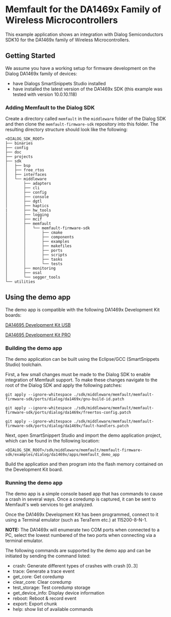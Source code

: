 # Memfault for the DA1469x Family of Wireless Microcontrollers

This example application shows an integration with Dialog Semiconductors SDK10
for the DA1469x family of Wireless Microcontrollers.

## Getting Started

We assume you have a working setup for firmware development on the Dialog
DA1469x family of devices:

- have Dialogs SmartSnippets Studio installed
- have installed the latest version of the DA1469x SDK (this example was tested
  with version 10.0.10.118)

### Adding Memfault to the Dialog SDK

Create a directory called `memfault` in the `middleware` folder of the Dialog
SDK and then clone the `memfault-firmware-sdk` repository into this folder. The
resulting directory structure should look like the following:

```
<DIALOG_SDK_ROOT>
├── binaries
├── config
├── doc
├── projects
├── sdk
│   ├── bsp
│   ├── free_rtos
│   ├── interfaces
│   └── middleware
│       ├── adapters
│       ├── cli
│       ├── config
│       ├── console
│       ├── dgtl
│       ├── haptics
|       ├── hw_tools
│       ├── logging
│       ├── mcif
│       ├── memfault
│       │   └── memfault-firmware-sdk
│       │       ├── cmake
│       │       ├── components
│       │       ├── examples
│       │       ├── makefiles
│       │       ├── ports
│       │       ├── scripts
│       │       ├── tasks
│       │       └── tests
│       ├── monitoring
│       ├── osal
│       └── segger_tools
└── utilities
```

## Using the demo app

The demo app is compatible with the following DA1469x Development Kit boards:

[DA14695 Development Kit USB](https://www.dialog-semiconductor.com/products/bluetooth-low-energy/da14695-development-kit-usb)

[DA14695 Development Kit PRO](https://www.dialog-semiconductor.com/products/bluetooth-low-energy/da14695-development-kit-pro)

### Building the demo app

The demo application can be built using the Eclipse/GCC (SmartSnippets Studio)
toolchain.

First, a few small changes must be made to the Dialog SDK to enable integration
of Memfault support. To make these changes navigate to the root of the Dialog
SDK and apply the following patches:

`git apply --ignore-whitespace ./sdk/middleware/memfault/memfault-firmware-sdk/ports/dialog/da1469x/gnu-build-id.patch`

`git apply --ignore-whitespace ./sdk/middleware/memfault/memfault-firmware-sdk/ports/dialog/da1469x/freertos-config.patch`

`git apply --ignore-whitespace ./sdk/middleware/memfault/memfault-firmware-sdk/ports/dialog/da1469x/fault-handlers.patch`

Next, open SmartSnippert Studio and import the demo application project, which
can be found in the following location:

`<DIALOG_SDK_ROOT>/sdk/middleware/memfault/memfault-firmware-sdk/examples/dialog/da1469x/apps/memfault_demo_app`

Build the application and then program into the flash memory contained on the
Development Kit board.

### Running the demo app

The demo app is a simple console based app that has commands to cause a crash in
several ways. Once a coredump is captured, it can be sent to Memfault's web
services to get analyzed.

Once the DA1469x Development Kit has been programmed, connect to it using a
Terminal emulator (such as TeraTerm etc.) at 115200-8-N-1.

**NOTE:** The DA1469x will enumerate two COM ports when connected to a PC,
select the lowest numbered of the two ports when connecting via a terminal
emulator.

The following commands are supported by the demo app and can be initiated by
sending the command listed:

- crash: Generate different types of crashes with crash [0..3]
- trace: Generate a trace event
- get_core: Get coredump
- clear_core: Clear coredump
- test_storage: Test coredump storage
- get_device_info: Display device information
- reboot: Reboot & record event
- export: Export chunk
- help: show list of available commands
